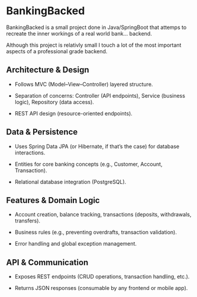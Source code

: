 
# BankingBacked

BankingBacked is a small project done in Java/SpringBoot that attemps to recreate the inner workings of a real world bank... backend.

Although this project is relativly small I touch a lot of the most important aspects of a professional grade backend.

## Architecture & Design
+ Follows MVC (Model–View–Controller) layered structure.

+ Separation of concerns: Controller (API endpoints), Service (business logic), Repository (data access).

+ REST API design (resource-oriented endpoints).

## Data & Persistence

+ Uses Spring Data JPA (or Hibernate, if that’s the case) for database interactions.

+ Entities for core banking concepts (e.g., Customer, Account, Transaction).

+ Relational database integration (PostgreSQL).

## Features & Domain Logic

+ Account creation, balance tracking, transactions (deposits, withdrawals, transfers).

+ Business rules (e.g., preventing overdrafts, transaction validation).

+ Error handling and global exception management.

## API & Communication

+ Exposes REST endpoints (CRUD operations, transaction handling, etc.).

+ Returns JSON responses (consumable by any frontend or mobile app).
